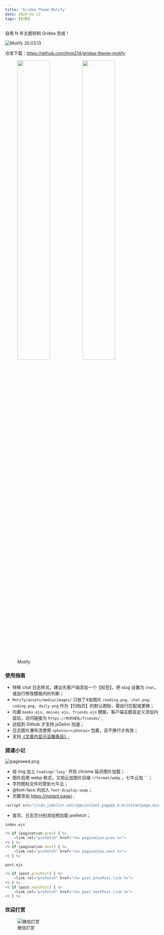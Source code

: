 ```yaml
---
title: 'Gridea Theme Motify'
date: 2020-03-13
tags: [折腾]
---
```


自用 N 年主题转制 Gridea 完成！

![Motify 20.03.13](https://pic.edui.fun/images/2020/03/motify-1.png)

仓库下载：<https://github.com/lmm214/gridea-theme-motify>

<!--more-->

<figure>
    <img src='https://pic.edui.fun/images/2020/03/motify-11.png' alt='' width="50%"/><img src='https://pic.edui.fun/images/2020/03/Motify.png' alt='' width="50%"/>
  <figcaption>Motify</figcaption>
</figure>

### 使用指南

- 特殊 chat 日志样式，建议先客户端添加一个【标签】，把 slug 设置为 `chat`，或自行修改模板内的判断；
- `Motify/assets/media/images/` 只放了4张图片 `reading.png`、`chat.png`、`coding.png`、`daily.png` 作为【归档页】的默认图标，需自行匹配或更换；
- 内置 `books.ejs`、`moives.ejs`、`friends.ejs` 模板，客户端主题自定义添加内容后，访问链接为 `https://你的域名/friends/` ;
- 远程到 Github 才支持 jsDelivr 加速；
- 日志图片瀑布流使用  `<photos></photos>` 包裹，且不换行才有效；
- 支持[《文章内显示豆瓣条目》](https://immmmm.com/post-show-douban-item/);

### 提速小记

![pageseed.png](https://pic.edui.fun/images/2020/03/pageseed.png)

- 给 img 加上 `loading='lazy'` 开启 chrome 延迟图片加载；
- 图片启用 webp 格式，又拍云加图片后缀 `!/format/webp` ，七牛云加 `` ；
- 字符图标文件托管到七牛云；
- @font-face 内加入 `font-display:swap`；
- 页脚添加 <https://instant.page/> ;

```js
<script src="//cdn.jsdelivr.net/npm/instant.page@3.0.0/instantpage.min.js" type="module"></script>
```

- 首页、日志页分别添加预加载 prefetch；

`index.ejs`
```js
<% if (pagination.prev) { %>
    <link rel="prefetch" href="<%= pagination.prev %>">
<% } %>
<% if (pagination.next) { %>
    <link rel="prefetch" href="<%= pagination.next %>">
<% } %>
```

`post.ejs`
```js
<% if (post.prevPost) { %>
    <link rel="prefetch" href="<%= post.prevPost.link %>">
<% } %>
<% if (post.nextPost) { %>
    <link rel="prefetch" href="<%= post.nextPost.link %>">
<% } %>
```

### 欢迎打赏

<figure class="center">
    <img src="https://pic.edui.fun/wx.jpg" alt="微信打赏" />
    <figcaption class="center">微信打赏</figcaption>
</figure>
